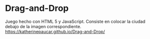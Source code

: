 # Drag-and-Drop
Juego hecho con HTML 5 y JavaScript. Consiste en colocar la ciudad debajo de la imagen correspondiente.
https://katherinepaucar.github.io/Drag-and-Drop/
